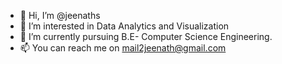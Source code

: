- 👋 Hi, I’m @jeenaths
- 👀 I’m interested in Data Analytics and Visualization
- 🌱 I’m currently pursuing B.E- Computer Science Engineering.
- 📫 You can reach me on mail2jeenath@gmail.com


